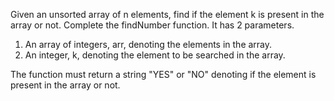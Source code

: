 Given an unsorted array of n elements, find if the element k is present in the array or not.
Complete the findNumber function. It has 2 parameters.

1. An array of integers, arr, denoting the elements in the array.
2. An integer, k, denoting the element to be searched in the array.

The function must return a string "YES" or "NO" denoting if the element is present in the array or not.
